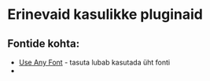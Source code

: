 # Erinevaid kasulikke pluginaid

## Fontide kohta:
- [Use Any Font](https://wordpress.org/plugins/fonto/) - tasuta lubab kasutada üht fonti
- 